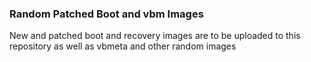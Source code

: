 ### Random Patched Boot and vbm Images
New and patched boot and recovery images are to be uploaded to this repository as well as vbmeta and other random images
